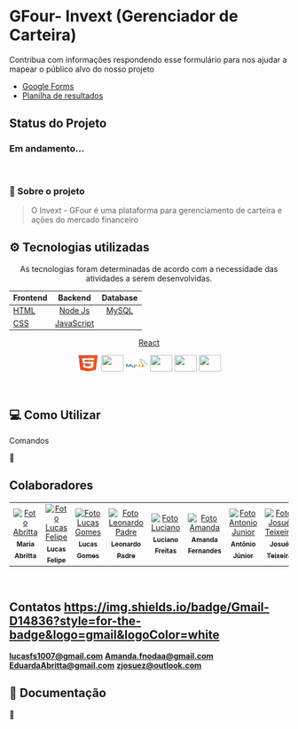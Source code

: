# GFour- Invext (Gerenciador de Carteira)

Contribua com informações respondendo esse formulário para nos ajudar a mapear o público alvo do nosso projeto
- [Google Forms](https://forms.gle/Kf3idmQKuUbszZXHA)
- [Planilha de resultados](https://docs.google.com/spreadsheets/d/177AoJFlq8A621-zy8515E2BPtlMRGWuLVCv_POgNQwU/edit?usp=sharing)

##  Status do Projeto

<p align="center"> 
 <h3 align="left"> 
     Em andamento...
 </h1>
</p>

<br/>  

### 📄 Sobre o projeto
> O Invext - GFour é uma plataforma para gerenciamento de carteira e ações do mercado financeiro<br/> 

## ⚙️ Tecnologias utilizadas
<div align="center">
As tecnologias foram determinadas de acordo com a necessidade das atividades a serem desenvolvidas.

Frontend | Backend | Database
:--------- | :------:  | :------:  
[HTML](https://html5.org/)  | [Node Js](https://nodejs.org/en/docs/) | [MySQL](https://dev.mysql.com/doc/)
[CSS](https://www.w3.org/Style/CSS/Overview.en.html) | [JavaScript](https://www.javascript.com/)  
[React](https://pt-br.reactjs.org/)
<br>
<p align="center"> 
  <img  height="30" width="40" src="https://raw.githubusercontent.com/devicons/devicon/master/icons/html5/html5-original.svg">
  <img  height="30" width="40" src="https://cdn.jsdelivr.net/gh/devicons/devicon/icons/nodejs/nodejs-original-wordmark.svg" />
  <img  height="30" width="40" src="https://raw.githubusercontent.com/devicons/devicon/master/icons/mysql/mysql-original-wordmark.svg">
  <img  height="30" width="40" src="https://cdn.jsdelivr.net/gh/devicons/devicon/icons/css3/css3-original.svg" />
  <img  height="30" width="40" src="https://cdn.jsdelivr.net/gh/devicons/devicon/icons/javascript/javascript-original.svg" />
  <img  height="30" width="40" src="https://cdn.jsdelivr.net/gh/devicons/devicon/icons/react/react-original-wordmark.svg" />
</div>
<br/> 


## 💻 Como Utilizar 

Comandos

🚧


## Colaboradores

<!-- 
Arquiteto: rosa #FF00FF
PO: azul #
SM: marrom #
Devops: verde-escuro #
Desenvolvedor: amarelo #
-->

<table>
  
  <tr>
    <td align="center">
      <a href="#">
        <img src="https://avatars.githubusercontent.com/u/87709987?v=4" width="100px;" alt="Foto Abritta"/><br>
        <sub>
          <b>Maria Abritta</b>
        </sub>
      </a>
    </td>
    <td align="center">
      <a href="#">
        <img src="https://avatars.githubusercontent.com/u/88278278?v=4" width="100px;" alt="Foto Lucas Felipe"/><br>
        <sub>
          <b>Lucas Felipe</b>
        </sub>
      </a>
    </td>
    <td align="center">
      <a href="#">
        <img src="https://avatars.githubusercontent.com/u/88175144?v=4" width="100px;" alt="Foto Lucas Gomes"/><br>
        <sub>
          <b>Lucas Gomes</b>
        </sub>
      </a>
    </td>
    <td align="center">
      <a href="#">
        <img src="https://avatars.githubusercontent.com/u/62120616?v=4" width="100px;" alt="Foto Leonardo Padre"/><br>
        <sub>
          <b>Leonardo Padre</b>
        </sub>
      </a>
    </td>
    <td align="center">
      <a href="#">
        <img src="https://avatars.githubusercontent.com/u/88516249?v=4" width="100px;" alt="Foto Luciano"/><br>
        <sub>
          <b>Luciano Freitas</b>
        </sub>
      </a>
    </td>
    <td align="center">
      <a href="#">
        <img src="https://avatars.githubusercontent.com/u/58089751?v=4" width="100px;" alt="Foto Amanda"/><br>
        <sub>
          <b>Amanda Fernandes</b>
        </sub>
      </a>
    </td>
    <td align="center">
      <a href="#">
        <img src="https://avatars.githubusercontent.com/u/72047826?v=4" width="100px;" alt="Foto Antonio Junior"/><br>
        <sub>
          <b>Antônio Júnior</b>
        </sub>
      </a>
    </td>
    <td align="center">
      <a href="#">
        <img src="https://avatars.githubusercontent.com/u/82157394?v=4" width="100px;" alt="Foto Josué Teixeira"/><br>
        <sub>
          <b>Josué Teixeira</b>
        </sub>
      </a>
    </td>
   </tr>
  <tr>
    
</table>

<br/> 

## Contatos https://img.shields.io/badge/Gmail-D14836?style=for-the-badge&logo=gmail&logoColor=white
<b>lucasfs1007@gmail.com</b>
<b>Amanda.fnodaa@gmail.com</b>
<b>EduardaAbritta@gmail.com</b>
<b>zjosuez@outlook.com</b>

## 📜 Documentação 
🚧
